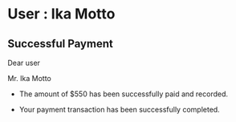 User : Ika Motto
=============

Successful Payment
---------------------

Dear user

Mr. Ika Motto

* The amount of $550 has been successfully paid and recorded.
* Your payment transaction has been successfully completed.






  
  ##
